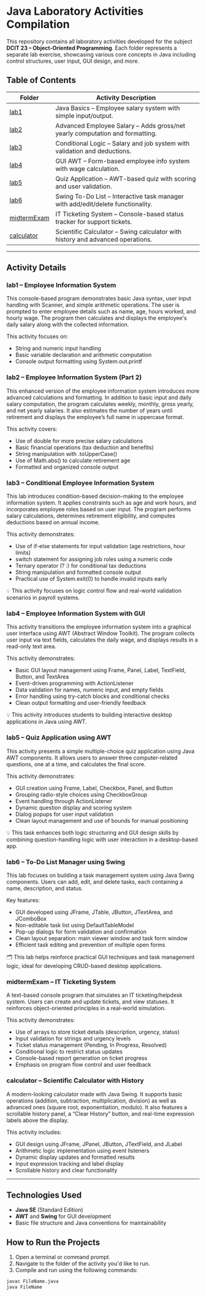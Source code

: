 # Java Laboratory Activities Compilation

This repository contains all laboratory activities developed for the subject **DCIT 23 – Object-Oriented Programming**. Each folder represents a separate lab exercise, showcasing various core concepts in Java including control structures, user input, GUI design, and more.

## Table of Contents

| Folder                      | Activity Description                                                            |
| --------------------------- | ------------------------------------------------------------------------------- |
| [lab1](lab1/)               | Java Basics – Employee salary system with simple input/output.                  |
| [lab2](lab2/)               | Advanced Employee Salary – Adds gross/net yearly computation and formatting.    |
| [lab3](lab3/)               | Conditional Logic – Salary and job system with validation and deductions.       |
| [lab4](lab4/)               | GUI AWT – Form-based employee info system with wage calculation.                |
| [lab5](lab5/)               | Quiz Application – AWT-based quiz with scoring and user validation.             |
| [lab6](lab6/)               | Swing To-Do List – Interactive task manager with add/edit/delete functionality. |
| [midtermExam](midtermExam/) | IT Ticketing System – Console-based status tracker for support tickets.         |
| [calculator](Calculator/)   | Scientific Calculator – Swing calculator with history and advanced operations.  |

---

## Activity Details

### lab1 – Employee Information System

This console-based program demonstrates basic Java syntax, user input handling with Scanner, and simple arithmetic operations. The user is prompted to enter employee details such as name, age, hours worked, and hourly wage. The program then calculates and displays the employee's daily salary along with the collected information.

This activity focuses on:

* String and numeric input handling
* Basic variable declaration and arithmetic computation
* Console output formatting using System.out.printf

### lab2 – Employee Information System (Part 2)

This enhanced version of the employee information system introduces more advanced calculations and formatting. In addition to basic input and daily salary computation, the program calculates weekly, monthly, gross yearly, and net yearly salaries. It also estimates the number of years until retirement and displays the employee’s full name in uppercase format.

This activity covers:

* Use of double for more precise salary calculations
* Basic financial operations (tax deduction and benefits)
* String manipulation with .toUpperCase()
* Use of Math.abs() to calculate retirement age
* Formatted and organized console output

### lab3 – Conditional Employee Information System

This lab introduces condition-based decision-making to the employee information system. It applies constraints such as age and work hours, and incorporates employee roles based on user input. The program performs salary calculations, determines retirement eligibility, and computes deductions based on annual income.

This activity demonstrates:

* Use of if-else statements for input validation (age restrictions, hour limits)
* switch statement for assigning job roles using a numeric code
* Ternary operator (? :) for conditional tax deductions
* String manipulation and formatted console output
* Practical use of System.exit(0) to handle invalid inputs early

💡 This activity focuses on logic control flow and real-world validation scenarios in payroll systems.

### lab4 – Employee Information System with GUI

This activity transitions the employee information system into a graphical user interface using AWT (Abstract Window Toolkit). The program collects user input via text fields, calculates the daily wage, and displays results in a read-only text area.

This activity demonstrates:

* Basic GUI layout management using Frame, Panel, Label, TextField, Button, and TextArea
* Event-driven programming with ActionListener
* Data validation for names, numeric input, and empty fields
* Error handling using try-catch blocks and conditional checks
* Clean output formatting and user-friendly feedback

💡 This activity introduces students to building interactive desktop applications in Java using AWT.

### lab5 – Quiz Application using AWT

This activity presents a simple multiple-choice quiz application using Java AWT components. It allows users to answer three computer-related questions, one at a time, and calculates the final score.

This activity demonstrates:

* GUI creation using Frame, Label, Checkbox, Panel, and Button
* Grouping radio-style choices using CheckboxGroup
* Event handling through ActionListener
* Dynamic question display and scoring system
* Dialog popups for user input validation
* Clean layout management and use of bounds for manual positioning

💡 This task enhances both logic structuring and GUI design skills by combining question-handling logic with user interaction in a desktop-based app.

### lab6 – To-Do List Manager using Swing

This lab focuses on building a task management system using Java Swing components. Users can add, edit, and delete tasks, each containing a name, description, and status.

Key features:

* GUI developed using JFrame, JTable, JButton, JTextArea, and JComboBox
* Non-editable task list using DefaultTableModel
* Pop-up dialogs for form validation and confirmation
* Clean layout separation: main viewer window and task form window
* Efficient task editing and prevention of multiple open forms

🗂️ This lab helps reinforce practical GUI techniques and task management logic, ideal for developing CRUD-based desktop applications.

### midtermExam – IT Ticketing System

A text-based console program that simulates an IT ticketing/helpdesk system. Users can create and update tickets, and view statuses. It reinforces object-oriented principles in a real-world simulation.

This activity demonstrates:

* Use of arrays to store ticket details (description, urgency, status)
* Input validation for strings and urgency levels
* Ticket status management (Pending, In Progress, Resolved)
* Conditional logic to restrict status updates
* Console-based report generation on ticket progress
* Emphasis on program flow control and user feedback

### calculator – Scientific Calculator with History

A modern-looking calculator made with Java Swing. It supports basic operations (addition, subtraction, multiplication, division) as well as advanced ones (square root, exponentiation, modulo). It also features a scrollable history panel, a “Clear History” button, and real-time expression labels above the display.

This activity includes:

* GUI design using JFrame, JPanel, JButton, JTextField, and JLabel
* Arithmetic logic implementation using event listeners
* Dynamic display updates and formatted results
* Input expression tracking and label display
* Scrollable history and clear functionality

---

## Technologies Used

* **Java SE** (Standard Edition)
* **AWT** and **Swing** for GUI development
* Basic file structure and Java conventions for maintainability

## How to Run the Projects

1. Open a terminal or command prompt.
2. Navigate to the folder of the activity you'd like to run.
3. Compile and run using the following commands:

```bash
javac FileName.java
java FileName
```
